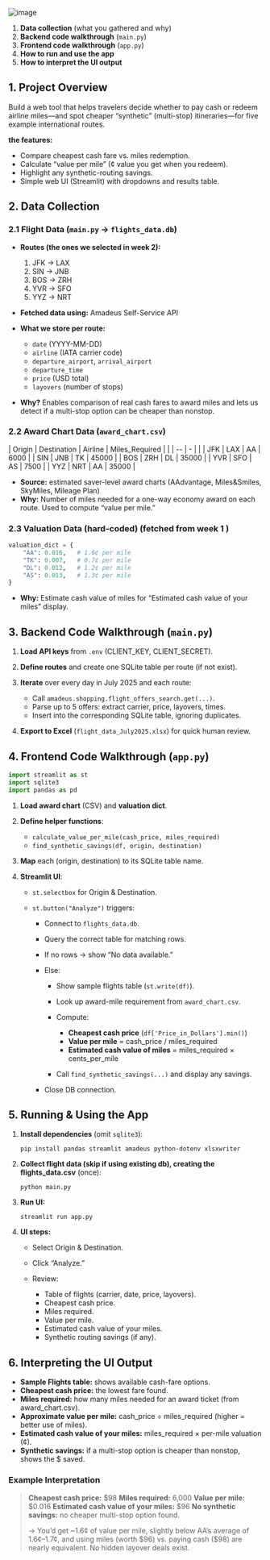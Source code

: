 ![image](https://github.com/user-attachments/assets/291bf522-03e7-41fd-9923-3499af98601d)

1. **Data collection** (what you gathered and why)
2. **Backend code walkthrough** (`main.py`)
3. **Frontend code walkthrough** (`app.py`)
4. **How to run and use the app**
5. **How to interpret the UI output**


## 1. Project Overview

Build a web tool that helps travelers decide whether to pay cash or redeem airline miles—and spot cheaper “synthetic” (multi-stop) itineraries—for five example international routes.

**the features:**

* Compare cheapest cash fare vs. miles redemption.
* Calculate “value per mile” (¢ value you get when you redeem).
* Highlight any synthetic-routing savings.
* Simple web UI (Streamlit) with dropdowns and results table.



## 2. Data Collection

### 2.1 Flight Data (`main.py` → `flights_data.db`)

* **Routes (the ones we selected in week 2):**

  1. JFK → LAX
  2. SIN → JNB
  3. BOS → ZRH
  4. YVR → SFO
  5. YYZ → NRT

* **Fetched data using:** Amadeus Self-Service API

* **What we store per route:**

  * `date` (YYYY-MM-DD)
  * `airline` (IATA carrier code)
  * `departure_airport`, `arrival_airport`
  * `departure_time`
  * `price` (USD total)
  * `layovers` (number of stops)

* **Why?** Enables comparison of real cash fares to award miles and lets us detect if a multi-stop option can be cheaper than nonstop.



### 2.2 Award Chart Data (`award_chart.csv`)

| Origin | Destination | Airline | Miles\_Required |
|  | -- | - |  |
| JFK    | LAX         | AA      | 6000            |
| SIN    | JNB         | TK      | 45000           |
| BOS    | ZRH         | DL      | 35000           |
| YVR    | SFO         | AS      | 7500            |
| YYZ    | NRT         | AA      | 35000           |

* **Source:** estimated saver-level award charts (AAdvantage, Miles\&Smiles, SkyMiles, Mileage Plan)
* **Why:** Number of miles needed for a one-way economy award on each route. Used to compute “value per mile.”



### 2.3 Valuation Data (hard-coded) (fetched from week 1 )

```python
valuation_dict = {
    "AA": 0.016,   # 1.6¢ per mile
    "TK": 0.007,   # 0.7¢ per mile
    "DL": 0.012,   # 1.2¢ per mile
    "AS": 0.013,   # 1.3¢ per mile
}
```

* **Why:** Estimate cash value of miles for “Estimated cash value of your miles” display.



## 3. Backend Code Walkthrough (`main.py`)

1. **Load API keys** from `.env` (CLIENT\_KEY, CLIENT\_SECRET).

2. **Define routes** and create one SQLite table per route (if not exist).

3. **Iterate** over every day in July 2025 and each route:

   * Call `amadeus.shopping.flight_offers_search.get(...)`.
   * Parse up to 5 offers: extract carrier, price, layovers, times.
   * Insert into the corresponding SQLite table, ignoring duplicates.

4. **Export to Excel** (`flight_data_July2025.xlsx`) for quick human review.



## 4. Frontend Code Walkthrough (`app.py`)

```python
import streamlit as st
import sqlite3
import pandas as pd
```

1. **Load award chart** (CSV) and **valuation dict**.
2. **Define helper functions**:

   * `calculate_value_per_mile(cash_price, miles_required)`
   * `find_synthetic_savings(df, origin, destination)`
3. **Map** each (origin, destination) to its SQLite table name.
4. **Streamlit UI**:

   * `st.selectbox` for Origin & Destination.
   * `st.button("Analyze")` triggers:

     * Connect to `flights_data.db`.
     * Query the correct table for matching rows.
     * If no rows → show “No data available.”
     * Else:

       * Show sample flights table (`st.write(df)`).
       * Look up award-mile requirement from `award_chart.csv`.
       * Compute:

         * **Cheapest cash price** (`df['Price_in_Dollars'].min()`)
         * **Value per mile** = cash\_price / miles\_required
         * **Estimated cash value of miles** = miles\_required × cents\_per\_mile
       * Call `find_synthetic_savings(...)` and display any savings.
     * Close DB connection.



## 5. Running & Using the App

1. **Install dependencies** (omit `sqlite3`):

   ```
   pip install pandas streamlit amadeus python-dotenv xlsxwriter
   ```
   
2. **Collect flight data (skip if using existing db), creating the flights_data.csv** (once):

   ```
   python main.py
   ```
4. **Run UI:**

   ```
   streamlit run app.py
   ```
5. **UI steps:**

   * Select Origin & Destination.
   * Click “Analyze.”
   * Review:

     * Table of flights (carrier, date, price, layovers).
     * Cheapest cash price.
     * Miles required.
     * Value per mile.
     * Estimated cash value of your miles.
     * Synthetic routing savings (if any).



## 6. Interpreting the UI Output

* **Sample Flights table:** shows available cash-fare options.
* **Cheapest cash price:** the lowest fare found.
* **Miles required:** how many miles needed for an award ticket (from award\_chart.csv).
* **Approximate value per mile:** cash\_price ÷ miles\_required (higher = better use of miles).
* **Estimated cash value of your miles:** miles\_required × per-mile valuation (¢).
* **Synthetic savings:** if a multi-stop option is cheaper than nonstop, shows the \$ saved.



### Example Interpretation

> **Cheapest cash price:** \$98
> **Miles required:** 6,000
> **Value per mile:** \$0.016
> **Estimated cash value of your miles:** \$96
> **No synthetic savings:** no cheaper multi-stop option found.
>
> → You’d get \~1.6¢ of value per mile, slightly below AA’s average of 1.6¢–1.7¢, and using miles (worth \$96) vs. paying cash (\$98) are nearly equivalent. No hidden layover deals exist.


